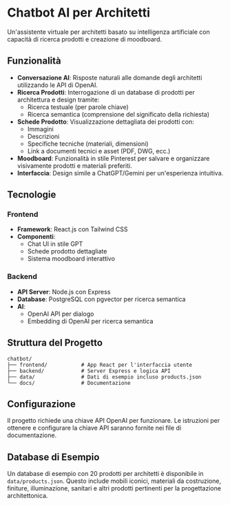 # Chatbot AI per Architetti

Un'assistente virtuale per architetti basato su intelligenza artificiale con capacità di ricerca prodotti e creazione di moodboard.

## Funzionalità

* **Conversazione AI**: Risposte naturali alle domande degli architetti utilizzando le API di OpenAI.
* **Ricerca Prodotti**: Interrogazione di un database di prodotti per architettura e design tramite:
  * Ricerca testuale (per parole chiave)
  * Ricerca semantica (comprensione del significato della richiesta)
* **Schede Prodotto**: Visualizzazione dettagliata dei prodotti con:
  * Immagini
  * Descrizioni
  * Specifiche tecniche (materiali, dimensioni)
  * Link a documenti tecnici e asset (PDF, DWG, ecc.)
* **Moodboard**: Funzionalità in stile Pinterest per salvare e organizzare visivamente prodotti e materiali preferiti.
* **Interfaccia**: Design simile a ChatGPT/Gemini per un'esperienza intuitiva.

## Tecnologie

### Frontend
* **Framework**: React.js con Tailwind CSS
* **Componenti**: 
  * Chat UI in stile GPT
  * Schede prodotto dettagliate
  * Sistema moodboard interattivo

### Backend
* **API Server**: Node.js con Express
* **Database**: PostgreSQL con pgvector per ricerca semantica
* **AI**: 
  * OpenAI API per dialogo
  * Embedding di OpenAI per ricerca semantica

## Struttura del Progetto

```
chatbot/
├── frontend/           # App React per l'interfaccia utente
├── backend/            # Server Express e logica API
├── data/               # Dati di esempio incluso products.json
└── docs/               # Documentazione
```

## Configurazione

Il progetto richiede una chiave API OpenAI per funzionare. Le istruzioni per ottenere e configurare la chiave API saranno fornite nei file di documentazione.

## Database di Esempio

Un database di esempio con 20 prodotti per architetti è disponibile in `data/products.json`. Questo include mobili iconici, materiali da costruzione, finiture, illuminazione, sanitari e altri prodotti pertinenti per la progettazione architettonica. 